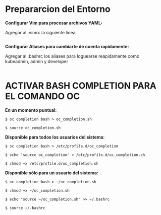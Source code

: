 Prepararcion del Entorno
========================

**Configurar Vim para procesar archivos YAML:**

Agregar al .vimrc la siguiente linea

````

````

**Configurar Aliases para cambiarte de cuenta rapidamente:**

Agregar al .bashrc los aliases para loguearse reapidamente como kubeadmin, admin y developer

````

````


ACTIVAR BASH COMPLETION PARA EL COMANDO OC
=============================================

**En un momento puntual:**
````
$ oc completion bash > oc_completion.sh

$ source oc_completion.sh
````

**Disponible para todos los usuarios del sistema:**

````
$ oc completion bash > /etc/profile.d/oc_completion

$ echo 'source oc_completion' > /etc/profile.d/oc_completion.sh

$ chmod +x /etc/profile.d/oc_completion.sh
````

**Disponible sólo para un usuario del sistema:**

````
$ oc completion bash > ~/oc_completion.sh

$ chmod +x ~/oc_completion.sh

$ echo "source ~/oc_completion.sh" >> ~/.bashrc

$ source ~/.bashrc
````

